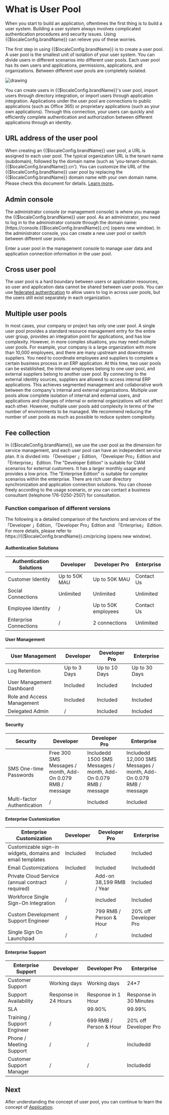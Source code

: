 # What is User Pool

<LastUpdated/>

When you start to build an application, oftentimes the first thing is to build a user system. Building a user system always involves complicated authentication procedures and security issues. Using {{$localeConfig.brandName}} can relieve you of these worries.

The first step in using {{$localeConfig.brandName}} is to create a user pool. A user pool is the smallest unit of isolation of your user system. You can divide users in different scenarios into different user pools. Each user pool has its own users and applications, permissions, applications, and organizations. Between different user pools are completely isolated.

<!-- （建议这里加一个用户池和多应用的架构图） -->

<img src="~@imagesZhCn/concepts/userpool.png" alt="drawing"/>

You can create users in {{$localeConfig.brandName}}'s user pool, import users through directory integration, or import users through application integration. Applications under the user pool are connections to public applications (such as Office 365) or proprietary applications (such as your own applications). Through this connection, your users can quickly and efficiently complete authentication and authorization between different applications through an identity.

## URL address of the user pool

When creating an {{$localeConfig.brandName}} user pool, a URL is assigned to each user pool. The typical organization URL is the tenant name (subdomain), followed by the domain name (such as 'you-tenant-domain.{{$localeConfig.brandName}}.cn'). You can customize the URL of the {{$localeConfig.brandName}} user pool by replacing the {{$localeConfig.brandName}} domain name with your own domain name. Please check this document for details. [Learn more](/guides/deployment/custom-domain.md)。

## Admin console

The administrator console (or management console) is where you manage the {{$localeConfig.brandName}} user pool. As an administrator, you need to log in to the administrator console through the domain name:
[https://console.{{$localeConfig.brandName}}.cn] (opens new window).
In the administrator console, you can create a new user pool or switch between different user pools.

Enter a user pool in the management console to manage user data and application connection information in the user pool.

## Cross user pool

The user pool is a hard boundary between users or application resources, so user and application data cannot be shared between user pools. You can use [federated authentication](/guides/federation/) to allow users to log in across user pools, but the users still exist separately in each organization.

## Multiple user pools

In most cases, your company or project has only one user pool. A single user pool provides a standard resource management entry for the entire user group, provides an integration point for applications, and has low complexity. However, in more complex situations, you may need multiple user pools. For example, your company is a large organization with more than 10,000 employees, and there are many upstream and downstream suppliers. You need to coordinate employees and suppliers to complete a certain business process in an ERP application. At this time, two user pools can be established, the internal employees belong to one user pool, and external suppliers belong to another user pool. By connecting to the external identity sources, suppliers are allowed to access internal ERP applications. This achieves segmented management and collaborative work between the company's internal and external organizations. Multiple user pools allow complete isolation of internal and external users, and applications and changes of internal or external organizations will not affect each other. However, multiple user pools add complexity in terms of the number of environments to be managed. We recommend reducing the number of user pools as much as possible to reduce system complexity.

## Fee collection

In {{$localeConfig.brandName}}, we use the user pool as the dimension for service management, and each user pool can have an independent service plan. It is divided into 「Developer 」Edition, 「Developer Pro」Edition and 「Enterprise」 Edition. The "Developer Edition" is suitable for CIAM scenarios for external customers. It has a larger monthly usage and provides a low price. The "Enterprise Edition" is suitable for complex scenarios within the enterprise. There are rich user directory synchronization and application connection solutions. You can choose freely according to the usage scenario, or you can contact a business consultant (telephone 176-0250-2507) for consultation.

### Function comparison of different versions

The following is a detailed comparison of the functions and services of the 「Developer 」Edition, 「Developer Pro」Edition and 「Enterprise」 Edition. For more details, please refer to
https://{{$localeConfig.brandName}}.cm/pricing (opens new window).

#### Authentication Solutions

| Authentication Solutions | Developer     | Developer Pro       | Enterprise |
| ------------------------ | ------------- | ------------------- | ---------- |
| Customer Identity        | Up to 50K MAU | Up to 50K MAU       | Contact Us |
| Social Connections       | Unlimited     | Unlimited           | Unlimited  |
| Employee Identity        | /             | Up to 50K employees | Contact Us |
| Enterprise Connections   | /             | 2 connections       | Unlimited  |

#### User Management

| User Management            | Developer    | Developer Pro | Enterprise    |
| -------------------------- | ------------ | ------------- | ------------- |
| Log Retention              | Up to 3 Days | Up to 10 Days | Up to 30 Days |
| User Management Dashboard  | Included     | Included      | Included      |
| Role and Access Management | Included     | Included      | Included      |
| Delegated Admin            | /            | Included      | Included      |

#### Security

| Security                    | Developer                                                 | Developer Pro                                                   | Enterprise                                                        |
| --------------------------- | --------------------------------------------------------- | --------------------------------------------------------------- | ----------------------------------------------------------------- |
| SMS One-time Passwords      | Free 300 SMS Messages / month, Add-On 0.079 RMB / message | Includedd 1500 SMS Messages / month, Add-On 0.079 RMB / message | Includedd 12,000 SMS Messages / month, Add-On 0.079 RMB / message |
| Multi-factor Authentication | /                                                         | Included                                                        | Included                                                          |

#### Enterprise Customization

| Enterprise Customization                                  | Developer | Developer Pro            | Enterprise            |
| --------------------------------------------------------- | --------- | ------------------------ | --------------------- |
| Customizable sign-in widgets, domains and email templates | Included  | Included                 | Included              |
| Email Customizations                                      | Included  | Included                 | Includedd             |
| Private Cloud Service (annual contract required)          | /         | Add-on 38,199 RMB / Year | Included              |
| Workforce Single Sign-On Integration                      | /         | Included                 | Included              |
| Custom Development Support Engineer                       | /         | 799 RMB / Person & Hour  | 20% off Developer Pro |
| Single Sign On Launchpad                                  | /         | /                        | Included              |

#### Enterprise Support

| Enterprise Support          | Developer            | Developer Pro           | Enterprise             |
| --------------------------- | -------------------- | ----------------------- | ---------------------- |
| Customer Support            | Working days         | Working days            | 24\*7                  |
| Support Availability        | Response in 24 Hours | Response in 1 Hour      | Response in 30 Minutes |
| SLA                         |                      | 99.90%                  | 99.99%                 |
| Training / Support Engineer | /                    | 699 RMB / Person & Hour | 20% off Developer Pro  |
| Phone / Meeting Support     | /                    | /                       | Includedd              |
| Customer Support Manager    | /                    | /                       | Includedd              |

## Next

After understanding the concept of user pool, you can continue to learn the concept of [Application](./application.md).
